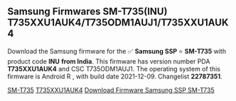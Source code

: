 <h2>Samsung Firmwares SM-T735(INU) T735XXU1AUK4/T735ODM1AUJ1/T735XXU1AUK4</h2>
Download the Samsung firmware for the ✅ <strong>Samsung SSP </strong> ⭐ <strong>SM-T735</strong> with product code <strong>INU</strong> <strong> from India</strong>. This firmware has version number PDA <strong>T735XXU1AUK4</strong> and CSC T735ODM1AUJ1. The operating system of this firmware is Android R , with build date 2021-12-09. Changelist <strong>22787351</strong>.


[SM-T735](https://samfirm.shop/samsung/model/SM-T735)
[T735XXU1AUK4](https://samfirm.shop/samsung/pda/T735XXU1AUK4)
[Download Firmware Samsung SSP SM-T735](https://samfirm.shop/samsung/firmware/481343)

